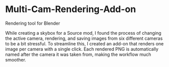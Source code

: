 # Multi-Cam-Rendering-Add-on
Rendering tool for Blender

While creating a skybox for a Source mod, I found the process of changing the active camera, rendering, and saving images from six different cameras to be a bit stressful. To streamline this, I created an add-on that renders one image per camera with a single click. Each rendered PNG is automatically named after the camera it was taken from, making the workflow much smoother.
